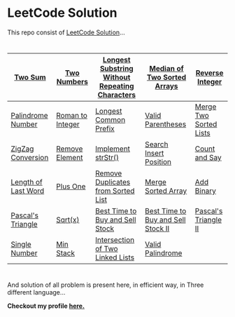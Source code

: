 
# LeetCode Solution #

This repo consist of [LeetCode Solution](https://leetcode.com/problemset/all/)...
#

| [Two Sum](https://github.com/DeWill404/LeetCode/blob/master/Solution/Two%20Sum.md) | [Two Numbers](https://github.com/DeWill404/LeetCode/blob/master/Solution/Two%20Numbers.md) | [Longest Substring Without Repeating Characters](https://github.com/DeWill404/LeetCode/blob/master/Solution/Longest%20Substring%20Without%20Repeating%20Characters.md) | [Median of Two Sorted Arrays](https://github.com/DeWill404/LeetCode/blob/master/Solution/Median%20of%20Two%20Sorted%20Arrays.md) | [Reverse Integer](https://github.com/DeWill404/LeetCode/blob/master/Solution/Reverse%20Integer.md) |
|-|-|-|-|-| 
| [Palindrome Number](https://github.com/DeWill404/LeetCode/blob/master/Solution/Palindrome%20Number.md) | [Roman to Integer](https://github.com/DeWill404/LeetCode/blob/master/Solution/Roman%20to%20Integer.md) | [Longest Common Prefix](https://github.com/DeWill404/LeetCode/blob/master/Solution/Longest%20Common%20Prefix.md) | [Valid Parentheses](https://github.com/DeWill404/LeetCode/blob/master/Solution/Valid%20Parentheses.md) | [Merge Two Sorted Lists](https://github.com/DeWill404/LeetCode/blob/master/Solution/Merge%20Two%20Sorted%20Lists.md) |
| [ZigZag Conversion](https://github.com/DeWill404/LeetCode/blob/master/Solution/ZigZag%20Conversion.md) | [Remove Element](https://github.com/DeWill404/LeetCode/blob/master/Solution/Remove%20Element.md) | [Implement strStr()](https://github.com/DeWill404/LeetCode/blob/master/Solution/Implement%20strStr().md) | [Search Insert Position](https://github.com/DeWill404/LeetCode/blob/master/Solution/Search%20Insert%20Position.md) | [Count and Say](https://github.com/DeWill404/LeetCode/blob/master/Solution/Count%20and%20Say.md) |
| [Length of Last Word](https://github.com/DeWill404/LeetCode/blob/master/Solution/Length%20of%20Last%20Word.md) | [Plus One](https://github.com/DeWill404/LeetCode/blob/master/Solution/Plus%20One.md) | [Remove Duplicates from Sorted List](https://github.com/DeWill404/LeetCode/blob/master/Solution/Remove%20Duplicates%20from%20Sorted%20List.md) | [Merge Sorted Array](https://github.com/DeWill404/LeetCode/blob/master/Solution/Merge%20Sorted%20Array.md) | [Add Binary](https://github.com/DeWill404/LeetCode/blob/master/Solution/Add%20Binary.md) |
| [Pascal's Triangle](https://github.com/DeWill404/LeetCode/blob/master/Solution/Pascal's%20Triangle.md) | [Sqrt(x)](https://github.com/DeWill404/LeetCode/blob/master/Solution/Sqrt(x).md) | [Best Time to Buy and Sell Stock](https://github.com/DeWill404/LeetCode/blob/master/Solution/Best%20Time%20to%20Buy%20and%20Sell%20Stock.md) | [Best Time to Buy and Sell Stock II](https://github.com/DeWill404/LeetCode/blob/master/Solution/Best%20Time%20to%20Buy%20and%20Sell%20Stock%20II.md) | [Pascal's Triangle II](https://github.com/DeWill404/LeetCode/blob/master/Solution/Pascal's%20Triangle%20II.md) |
| [Single Number](https://github.com/DeWill404/LeetCode/blob/master/Solution/Single%20Number.md) | [Min Stack](https://github.com/DeWill404/LeetCode/blob/master/Solution/Min%20Stack.md) | [Intersection of Two Linked Lists](https://github.com/DeWill404/LeetCode/blob/master/Solution/Intersection%20of%20Two%20Linked%20Lists.md) | [Valid Palindrome](https://github.com/DeWill404/LeetCode/blob/master/Solution/Valid%20Palindrome.md) |


#
And solution of all problem is present here, in efficient way, in Three different language...

**Checkout my profile [here.](https://leetcode.com/dewill/)**
